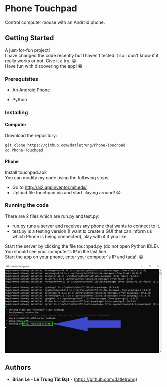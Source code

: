 # Phone Touchpad

Control computer mouse with an Android phone.

## Getting Started

A just-for-fun project!  
I have changed the code recently but I haven't tested it so I don't know if it really works or not. Give it a try. 😁  
Have fun with discovering the app! 😁  

### Prerequisites

   - An Android Phone  

   - Python  

### Installing

#### Computer

Download the repository:  

```
git clone https://github.com/datletrung/Phone-Touchpad  
cd Phone-Touchpad  
```

#### Phone

Install touchpad.apk  
You can modify my code using the following steps:  
  - Go to http://ai2.appinventor.mit.edu/  
  - Upload file touchpad.aia and start playing around! 😁  

### Running the code

There are 2 files which are run.py and test.py:
  - run.py runs a server and receives any phone that wants to connect to it.  
  - test.py is a testing version (I want to create a GUI that can inform us which Phone is being connected), play with it if you like.  

Start the server by clicking the file touchpad.py (do not open Python IDLE). You should see your computer's IP in the last line.  
Start the app on your phone, enter your computer's IP and tada!! 😁  

![Example](example.png)

## Authors  

* **Brian Le** - **Lê Trung Tất Đạt** - (https://github.com/datletrung)  
